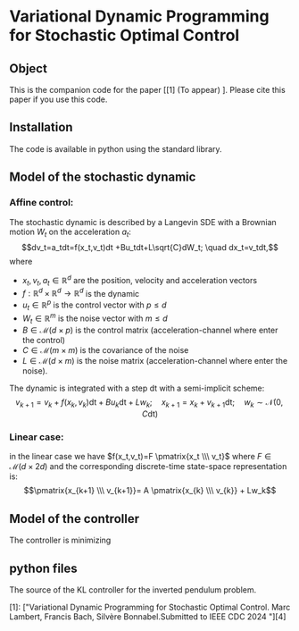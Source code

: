 # Variational Dynamic Programming for Stochastic Optimal Control

## Object

This is the companion code for the paper \[[1] (To appear) \]. Please cite this paper if you use this code.  

## Installation
The code is available in python using the standard library. 

## Model of the stochastic dynamic
### Affine control:
The stochastic dynamic is described by a Langevin SDE with a Brownian motion $W_t$ on the acceleration $a_t$:
$$dv_t=a_tdt=f(x_t,v_t)dt +Bu_tdt+L\sqrt{C}dW_t; \quad dx_t=v_tdt,$$
where 
- $x_t,v_t,a_t \in \mathbb{R}^d$ are the position, velocity and acceleration vectors
- $f:\mathbb{R}^d\times \mathbb{R}^d \rightarrow \mathbb{R}^d$ is the dynamic
- $u_t \in \mathbb{R}^p$ is the control vector with $p \leq d$
- $W_t \in \mathbb{R}^m$ is the noise vector with $m \leq d$
- $B \in \mathcal{M}(d \times p)$ is the control matrix (acceleration-channel where enter the control)
- $C \in \mathcal{M}(m \times m)$ is the covariance of the noise
- $L \in \mathcal{M}(d \times m)$ is the noise matrix (acceleration-channel where enter the noise).
  
The dynamic is integrated with a step $\mathrm{dt}$ with a semi-implicit scheme:
$$v_{k+1}=v_k+f(x_k,v_k)\mathrm{dt}+Bu_k\mathrm{dt}+Lw_k; \quad x_{k+1}=x_k+v_{k+1}\mathrm{dt}; \quad w_k \sim \mathcal{N}(0,C\mathrm{dt})$$

### Linear case:
in the linear case we have $f(x_t,v_t)=F \pmatrix{x_t \\\ v_t}$ where $F \in \mathcal{M}(d \times 2d)$ and the corresponding discrete-time state-space representation is:
$$\pmatrix{x_{k+1} \\\ v_{k+1}}= A \pmatrix{x_{k} \\\ v_{k}} + Lw_k$$

## Model of the controller
The controller is minimizing

## python files
The source of the KL controller for the inverted pendulum problem.

[0]: https://arxiv.org/abs/ (To appear)

\[1\]: ["Variational Dynamic Programming for Stochastic Optimal Control.  Marc Lambert, Francis Bach, Silvère Bonnabel.Submitted to IEEE CDC 2024 "][4] 
